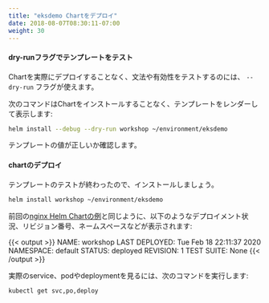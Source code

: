 ```yaml
---
title: "eksdemo Chartをデプロイ"
date: 2018-08-07T08:30:11-07:00
weight: 30
---
```


<!--
#### Use the dry-run flag to test our templates
-->
#### dry-runフラグでテンプレートをテスト

<!--
To test the syntax and validity of the Chart without actually deploying it,
we'll use the `--dry-run` flag.
-->
Chartを実際にデプロイすることなく、文法や有効性をテストするのには、
`--dry-run` フラグが使えます。

<!--
The following command will build and output the rendered templates without
installing the Chart:
-->
次のコマンドはChartをインストールすることなく、テンプレートをレンダーして表示します:

```sh
helm install --debug --dry-run workshop ~/environment/eksdemo
```

<!--
Confirm that the values created by the template look correct.
-->
テンプレートの値が正しいか確認します。

<!--
#### Deploy the chart
-->
#### chartのデプロイ

<!--
Now that we have tested our template, let's install it.
-->
テンプレートのテストが終わったので、インストールしましょう。

```sh
helm install workshop ~/environment/eksdemo
```

<!--
Similar to what we saw previously in the [nginx Helm Chart
example](/beginner/060_helm/helm_nginx/index.html), an output of the command will contain the information about the deployment status, revision, namespace, etc, similar to:
-->
前回の[nginx Helm Chartの例](/beginner/060_helm/helm_nginx/index.html)と同じように、以下のようなデプロイメント状況、リビジョン番号、ネームスペースなどが表示されます:

{{< output >}}
NAME: workshop
LAST DEPLOYED: Tue Feb 18 22:11:37 2020
NAMESPACE: default
STATUS: deployed
REVISION: 1
TEST SUITE: None
{{< /output >}}

<!--
In order to review the underlying services, pods and deployments, run:
```sh
kubectl get svc,po,deploy
```
-->
実際のservice、podやdeploymentを見るには、次のコマンドを実行します:
```sh
kubectl get svc,po,deploy
```
